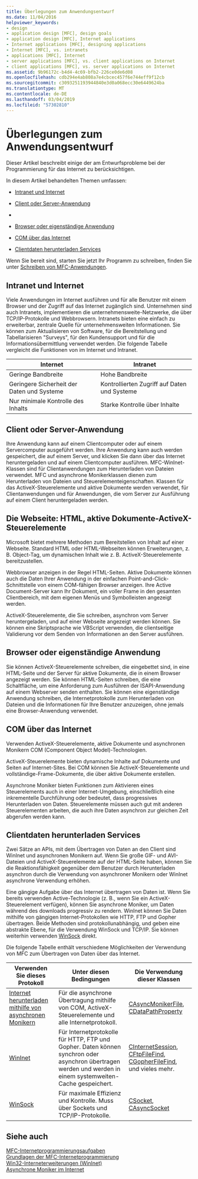```yaml
---
title: Überlegungen zum Anwendungsentwurf
ms.date: 11/04/2016
helpviewer_keywords:
- design
- application design [MFC], design goals
- application design [MFC], Internet applications
- Internet applications [MFC], designing applications
- Internet [MFC], vs. intranets
- applications [MFC], Internet
- server applications [MFC], vs. client applications on Internet
- client applications [MFC], vs. server applications on Internet
ms.assetid: 9b96172c-b4d4-4c69-bfb2-226ce0de6d08
ms.openlocfilehash: cdb294e4ab808a7e4cbcec457f6e744eff9f12cb
ms.sourcegitcommit: c3093251193944840e3d0a068ecc30e6449624ba
ms.translationtype: MT
ms.contentlocale: de-DE
ms.lasthandoff: 03/04/2019
ms.locfileid: "57302810"
---
```

# <a name="application-design-choices"></a>Überlegungen zum Anwendungsentwurf

Dieser Artikel beschreibt einige der am Entwurfsprobleme bei der Programmierung für das Internet zu berücksichtigen.

In diesem Artikel behandelten Themen umfassen:

- [Intranet und Internet](#_core_intranet_versus_internet)

- [Client oder Server-Anwendung](#_core_client_or_server_application)

- [](#_core_the_web_page)

- [Browser oder eigenständige Anwendung](#_core_browser_or_standalone)

- [COM über das Internet](#_core_com_on_the_internet)

- [Clientdaten herunterladen Services](#_core_client_data_download_services)

Wenn Sie bereit sind, starten Sie jetzt Ihr Programm zu schreiben, finden Sie unter [Schreiben von MFC-Anwendungen](../mfc/writing-mfc-applications.md).

##  <a name="_core_intranet_versus_internet"></a> Intranet und Internet

Viele Anwendungen im Internet ausführen und für alle Benutzer mit einem Browser und der Zugriff auf das Internet zugänglich sind. Unternehmen sind auch Intranets, implementieren die unternehmensweite-Netzwerke, die über TCP/IP-Protokolle und Webbrowsern. Intranets bieten eine einfach zu erweiterbar, zentrale Quelle für unternehmensweiten Informationen. Sie können zum Aktualisieren von Software, für die Bereitstellung und Tabellarisieren "Surveys", für den Kundensupport und für die Informationsübermittlung verwendet werden. Die folgende Tabelle vergleicht die Funktionen von im Internet und Intranet.

|Internet|Intranet|
|--------------|--------------|
|Geringe Bandbreite|Hohe Bandbreite|
|Geringere Sicherheit der Daten und Systeme|Kontrollierten Zugriff auf Daten und Systeme|
|Nur minimale Kontrolle des Inhalts|Starke Kontrolle über Inhalte|

##  <a name="_core_client_or_server_application"></a> Client oder Server-Anwendung

Ihre Anwendung kann auf einem Clientcomputer oder auf einem Servercomputer ausgeführt werden. Ihre Anwendung kann auch werden gespeichert, die auf einem Server, und klicken Sie dann über das Internet heruntergeladen und auf einem Clientcomputer ausführen. MFC-WinInet-Klassen sind für Clientanwendungen zum Herunterladen von Dateien verwendet. MFC und asynchrone Monikerklassen dienen zum Herunterladen von Dateien und Steuerelementeigenschaften. Klassen für das ActiveX-Steuerelemente und aktive Dokumente werden verwendet, für Clientanwendungen und für Anwendungen, die vom Server zur Ausführung auf einem Client heruntergeladen werden.

##  <a name="_core_the_web_page"></a> Die Webseite: HTML, aktive Dokumente-ActiveX-Steuerelemente

Microsoft bietet mehrere Methoden zum Bereitstellen von Inhalt auf einer Webseite. Standard HTML oder HTML-Webseiten können Erweiterungen, z. B. Object-Tag, um dynamischen Inhalt wie z. B. ActiveX-Steuerelemente bereitzustellen.

Webbrowser anzeigen in der Regel HTML-Seiten. Aktive Dokumente können auch die Daten Ihrer Anwendung in der einfachen Point-and-Click-Schnittstelle von einem COM-fähigen Browser anzeigen. Ihre Active Document-Server kann Ihr Dokument, ein voller Frame in den gesamten Clientbereich, mit dem eigenen Menüs und Symbolleisten angezeigt werden.

ActiveX-Steuerelemente, die Sie schreiben, asynchron vom Server heruntergeladen, und auf einer Webseite angezeigt werden können. Sie können eine Skriptsprache wie VBScript verwenden, die clientseitige Validierung vor dem Senden von Informationen an den Server ausführen.

##  <a name="_core_browser_or_standalone"></a> Browser oder eigenständige Anwendung

Sie können ActiveX-Steuerelemente schreiben, die eingebettet sind, in eine HTML-Seite und der Server für aktive Dokumente, die in einem Browser angezeigt werden. Sie können HTML-Seiten schreiben, die eine Schaltfläche, um eine Anforderung zum Ausführen der ISAPI-Anwendung auf einem Webserver senden enthalten. Sie können eine eigenständige Anwendung schreiben, die Internetprotokolle zum Herunterladen von Dateien und die Informationen für Ihre Benutzer anzuzeigen, ohne jemals eine Browser-Anwendung verwendet.

##  <a name="_core_com_on_the_internet"></a> COM über das Internet

Verwenden ActiveX-Steuerelemente, aktive Dokumente und asynchronen Monikern COM (Component Object Model)-Technologien.

ActiveX-Steuerelemente bieten dynamische Inhalte auf Dokumente und Seiten auf Internet-Sites. Bei COM können Sie ActiveX-Steuerelemente und vollständige-Frame-Dokumente, die über aktive Dokumente erstellen.

Asynchrone Moniker bieten Funktionen zum Aktivieren eines Steuerelements auch in einer Internet-Umgebung, einschließlich eine inkrementelle Durchführung oder bedeutet, dass progressives Herunterladen von Daten. Steuerelemente müssen auch gut mit anderen Steuerelementen arbeiten, die auch ihre Daten asynchron zur gleichen Zeit abgerufen werden kann.

##  <a name="_core_client_data_download_services"></a> Clientdaten herunterladen Services

Zwei Sätze an APIs, mit dem Übertragen von Daten an den Client sind WinInet und asynchronen Monikern auf. Wenn Sie große GIF- und AVI-Dateien und ActiveX-Steuerelemente auf der HTML-Seite haben, können Sie die Reaktionsfähigkeit gegenüber dem Benutzer durch Herunterladen asynchron durch die Verwendung von asynchroner Monikern oder WinInet asynchrone Verwendung erhöhen.

Eine gängige Aufgabe über das Internet übertragen von Daten ist. Wenn Sie bereits verwenden Active-Technologie (z. B., wenn Sie ein ActiveX-Steuerelement verfügen), können Sie asynchrone Moniker, um Daten während des downloads progressiv zu rendern. WinInet können Sie Daten mithilfe von gängigen Internet-Protokollen wie HTTP, FTP und Gopher übertragen. Beide Methoden sind protokollunabhängig, und geben eine abstrakte Ebene, für die Verwendung WinSock und TCP/IP. Sie können weiterhin verwenden [WinSock](../mfc/windows-sockets-in-mfc.md) direkt.

Die folgende Tabelle enthält verschiedene Möglichkeiten der Verwendung von MFC zum Übertragen von Daten über das Internet.

|Verwenden Sie dieses Protokoll|Unter diesen Bedingungen|Die Verwendung dieser Klassen|
|-----------------------|----------------------------|-------------------------|
|[Internet herunterladen mithilfe von asynchronen Monikern](../mfc/asynchronous-monikers-on-the-internet.md)|Für die asynchrone Übertragung mithilfe von COM, ActiveX-Steuerelemente und alle Internetprotokoll.|[CAsyncMonikerFile](../mfc/reference/casyncmonikerfile-class.md), [CDataPathProperty](../mfc/reference/cdatapathproperty-class.md)|
|[WinInet](../mfc/win32-internet-extensions-wininet.md)|Für Internetprotokolle für HTTP, FTP und Gopher. Daten können synchron oder asynchron übertragen werden und werden in einem systemweiten-Cache gespeichert.|[CInternetSession](../mfc/reference/cinternetsession-class.md), [CFtpFileFind](../mfc/reference/cftpfilefind-class.md), [CGopherFileFind](../mfc/reference/cgopherfilefind-class.md), und vieles mehr.|
|[WinSock](../mfc/windows-sockets-in-mfc.md)|Für maximale Effizienz und Kontrolle. Muss über Sockets und TCP/IP-Protokolle.|[CSocket](../mfc/reference/csocket-class.md), [CAsyncSocket](../mfc/reference/casyncsocket-class.md)|

## <a name="see-also"></a>Siehe auch

[MFC-Internetprogrammierungsaufgaben](../mfc/mfc-internet-programming-tasks.md)<br/>
[Grundlagen der MFC-Internetprogrammierung](../mfc/mfc-internet-programming-basics.md)<br/>
[Win32-Interneterweiterungen (WinInet)](../mfc/win32-internet-extensions-wininet.md)<br/>
[Asynchrone Moniker im Internet](../mfc/asynchronous-monikers-on-the-internet.md)
